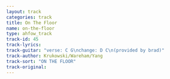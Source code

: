 ```yaml
---
layout: track
categories: track
title: On The Floor
name: on-the-floor
type: ahfow_track
track-id: 45
track-lyrics: 
track-guitar: "verse: C G\nchange: D C\n(provided by brad)"
track-author: Krukowski/Wareham/Yang
track-sort: "ON THE FLOOR"
track-original: 
---
```

